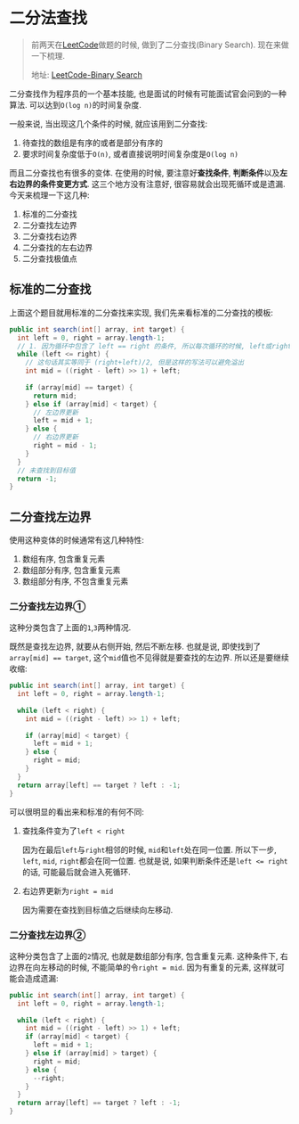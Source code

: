 # 二分法查找


<!--more-->



> 前两天在[LeetCode](https://leetcode-cn.com/)做题的时候, 做到了二分查找(Binary Search). 现在来做一下梳理. 
>
> 地址: [LeetCode-Binary Search](https://leetcode-cn.com/problems/binary-search/)



二分查找作为程序员的一个基本技能, 也是面试的时候有可能面试官会问到的一种算法. 可以达到`O(log n)`的时间复杂度. 

一般来说, 当出现这几个条件的时候, 就应该用到二分查找: 

1. 待查找的数组是有序的或者是部分有序的
2. 要求时间复杂度低于`O(n)`, 或者直接说明时间复杂度是`O(log n)`



而且二分查找也有很多的变体. 在使用的时候, 要注意好**查找条件**, **判断条件**以及**左右边界的条件变更方式**. 这三个地方没有注意好, 很容易就会出现死循环或是遗漏. 今天来梳理一下这几种: 

1. 标准的二分查找
2. 二分查找左边界
3. 二分查找右边界
4. 二分查找的左右边界
5. 二分查找极值点



## 标准的二分查找

上面这个题目就用标准的二分查找来实现, 我们先来看标准的二分查找的模板: 

```java
public int search(int[] array, int target) {
  int left = 0, right = array.length-1;
  // 1. 因为循环中包含了 left == right 的条件, 所以每次循环的时候, left或right都要有变化
  while (left <= right) {
    // 这句话其实等同于 (right+left)/2, 但是这样的写法可以避免溢出
    int mid = ((right - left) >> 1) + left;
    
    if (array[mid] == target) {
      return mid;
    } else if (array[mid] < target) {
      // 左边界更新
      left = mid + 1;
    } else {
      // 右边界更新
      right = mid - 1;
    }
  }
  // 未查找到目标值
  return -1;
}
```



## 二分查找左边界

使用这种变体的时候通常有这几种特性: 

1. 数组有序, 包含重复元素
2. 数组部分有序, 包含重复元素
3. 数组部分有序, 不包含重复元素



### 二分查找左边界①

这种分类包含了上面的`1`,`3`两种情况. 

既然是查找左边界, 就要从右侧开始, 然后不断左移. 也就是说, 即使找到了`array[mid] == target`, 这个`mid`值也不见得就是要查找的左边界. 所以还是要继续收缩:

```java
public int search(int[] array, int target) {
  int left = 0, right = array.length-1;
  
  while (left < right) {
    int mid = ((right - left) >> 1) + left;
				
    if (array[mid] < target) {
      left = mid + 1;
    } else {
      right = mid;
    }
  }
  return array[left] == target ? left : -1;
}
```

可以很明显的看出来和标准的有何不同: 

1. 查找条件变为了`left < right`

   因为在最后`left`与`right`相邻的时候, `mid`和`left`处在同一位置. 所以下一步, `left`, `mid`, `right`都会在同一位置. 也就是说, 如果判断条件还是`left <= right`的话, 可能最后就会进入死循环. 

2. 右边界更新为`right = mid`

   因为需要在查找到目标值之后继续向左移动. 



### 二分查找左边界②

这种分类包含了上面的`2`情况, 也就是数组部分有序, 包含重复元素. 这种条件下, 右边界在向左移动的时候, 不能简单的令`right = mid`. 因为有重复的元素, 这样就可能会造成遗漏: 

```java
public int search(int[] array, int target) {
  int left = 0, right = array.length-1;
  
  while (left < right) {
    int mid = ((right - left) >> 1) + left;
    if (array[mid] < target) {
      left = mid + 1;
    } else if (array[mid] > target) {
      right = mid;
    } else {
      --right;
    }
  }
  return array[left] == target ? left : -1;
}
```






